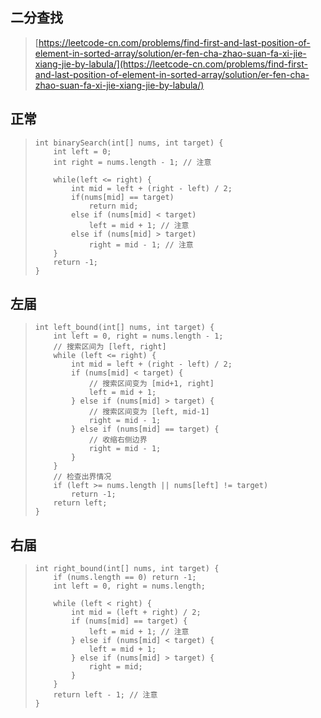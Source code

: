 ## 二分查找

> [https://leetcode-cn.com/problems/find-first-and-last-position-of-element-in-sorted-array/solution/er-fen-cha-zhao-suan-fa-xi-jie-xiang-jie-by-labula/](https://leetcode-cn.com/problems/find-first-and-last-position-of-element-in-sorted-array/solution/er-fen-cha-zhao-suan-fa-xi-jie-xiang-jie-by-labula/)

## 正常

> ```
> int binarySearch(int[] nums, int target) {
>     int left = 0; 
>     int right = nums.length - 1; // 注意
>
>     while(left <= right) {
>         int mid = left + (right - left) / 2;
>         if(nums[mid] == target)
>             return mid; 
>         else if (nums[mid] < target)
>             left = mid + 1; // 注意
>         else if (nums[mid] > target)
>             right = mid - 1; // 注意
>     }
>     return -1;
> }
> ```

## 左届

> ```
> int left_bound(int[] nums, int target) {
>     int left = 0, right = nums.length - 1;
>     // 搜索区间为 [left, right]
>     while (left <= right) {
>         int mid = left + (right - left) / 2;
>         if (nums[mid] < target) {
>             // 搜索区间变为 [mid+1, right]
>             left = mid + 1;
>         } else if (nums[mid] > target) {
>             // 搜索区间变为 [left, mid-1]
>             right = mid - 1;
>         } else if (nums[mid] == target) {
>             // 收缩右侧边界
>             right = mid - 1;
>         }
>     }
>     // 检查出界情况
>     if (left >= nums.length || nums[left] != target)
>         return -1;
>     return left;
> }
> ```

## 右届

> ```
> int right_bound(int[] nums, int target) {
>     if (nums.length == 0) return -1;
>     int left = 0, right = nums.length;
>     
>     while (left < right) {
>         int mid = (left + right) / 2;
>         if (nums[mid] == target) {
>             left = mid + 1; // 注意
>         } else if (nums[mid] < target) {
>             left = mid + 1;
>         } else if (nums[mid] > target) {
>             right = mid;
>         }
>     }
>     return left - 1; // 注意
> }
> ```





